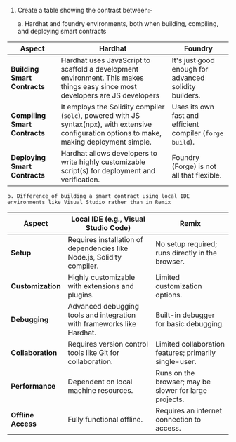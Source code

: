 1. Create a table showing the contrast between:-

   a. Hardhat and foundry environments, both when building, compiling, and deploying smart contracts

| **Aspect**                    | **Hardhat**                                                              | **Foundry**                                                 |
| ----------------------------- | ------------------------------------------------------------------------ | ----------------------------------------------------------- |
| **Building Smart Contracts**  | Hardhat uses JavaScript to scaffold a development environment. This makes things easy since most developers are JS developers | It's just good enough for advanced solidity builders.    |
| **Compiling Smart Contracts** | It employs the Solidity compiler (`solc`), powered with JS syntax(npx), with extensive configuration options to make, making deployment simple.    | Uses its own fast and efficient compiler (`forge build`).   |
| **Deploying Smart Contracts** | Hardhat allows developers to write highly customizable script(s) for deployment and verification.       | Foundry (Forge) is not all that flexible. |

    b. Difference of building a smart contract using local IDE environments like Visual Studio rather than in Remix

| **Aspect**         | **Local IDE (e.g., Visual Studio Code)**                               | **Remix**                                              |
| ------------------ | ---------------------------------------------------------------------- | ------------------------------------------------------ |
| **Setup**          | Requires installation of dependencies like Node.js, Solidity compiler. | No setup required; runs directly in the browser.       |
| **Customization**  | Highly customizable with extensions and plugins.                       | Limited customization options.                         |
| **Debugging**      | Advanced debugging tools and integration with frameworks like Hardhat. | Built-in debugger for basic debugging.                 |
| **Collaboration**  | Requires version control tools like Git for collaboration.             | Limited collaboration features; primarily single-user. |
| **Performance**    | Dependent on local machine resources.                                  | Runs on the browser; may be slower for large projects. |
| **Offline Access** | Fully functional offline.                                              | Requires an internet connection to access.             |

